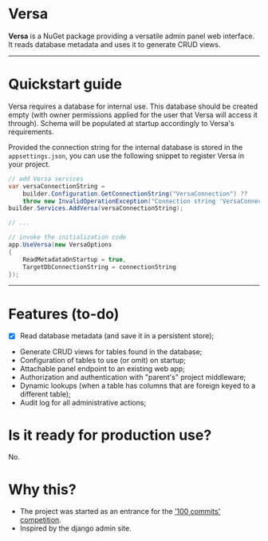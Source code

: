 # Versa

**Versa** is a NuGet package providing a versatile admin panel web interface.
It reads database metadata and uses it to generate CRUD views.

---

# Quickstart guide
Versa requires a database for internal use.
This database should be created empty (with owner permissions applied for the user that Versa will access it through).
Schema will be populated at startup accordingly to Versa's requirements.

Provided the connection string for the internal database is stored in the `appsettings.json`, you can use the following snippet to register Versa in your project. 
```csharp
// add Versa services
var versaConnectionString =
    builder.Configuration.GetConnectionString("VersaConnection") ??
    throw new InvalidOperationException("Connection string 'VersaConnection' not found.");
builder.Services.AddVersa(versaConnectionString);

// ...

// invoke the initialization code
app.UseVersa(new VersaOptions
{
    ReadMetadataOnStartup = true,
    TargetDbConnectionString = connectionString
});
```

---

# Features (to-do)
- [x] Read database metadata (and save it in a persistent store);
- Generate CRUD views for tables found in the database;
- Configuration of tables to use (or omit) on startup;
- Attachable panel endpoint to an existing web app;
- Authorization and authentication with "parent's" project middleware;
- Dynamic lookups (when a table has columns that are foreign keyed to a different table);
- Audit log for all administrative actions;

# Is it ready for production use?
No.

# Why this?
- The project was started as an entrance for the ['100 commits' competition](https://100commitow.pl/).
- Inspired by the django admin site.